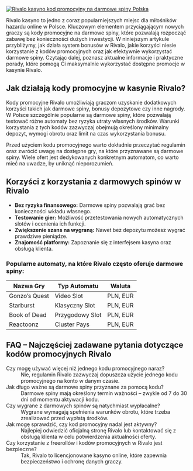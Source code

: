 [![Rivalo kasyno kod promocyjny na darmowe spiny Polska](https://123-caf.pages.dev/gitsignup.png)](https://vrmoo.ru/Bt82HjjY)

<p>Rivalo kasyno to jedno z coraz popularniejszych miejsc dla miłośników hazardu online w Polsce. Kluczowym elementem przyciągającym nowych graczy są kody promocyjne na darmowe spiny, które pozwalają rozpocząć zabawę bez konieczności dużych inwestycji. W niniejszym artykule przybliżymy, jak działa system bonusów w Rivalo, jakie korzyści niesie korzystanie z kodów promocyjnych oraz jak efektywnie wykorzystać darmowe spiny. Czytając dalej, poznasz aktualne informacje i praktyczne porady, które pomogą Ci maksymalnie wykorzystać dostępne promocje w kasynie Rivalo.</p>  <h2>Jak działają kody promocyjne w kasynie Rivalo?</h2> <p>Kody promocyjne Rivalo umożliwiają graczom uzyskanie dodatkowych korzyści takich jak darmowe spiny, bonusy depozytowe czy inne nagrody. W Polsce szczególnie popularne są darmowe spiny, które pozwalają testować różne automaty bez ryzyka utraty własnych środków. Warunki korzystania z tych kodów zazwyczaj obejmują określony minimalny depozyt, wymogi obrotu oraz limit na czas wykorzystania bonusu.</p> <p>Przed użyciem kodu promocyjnego warto dokładnie przeczytać regulamin oraz zwrócić uwagę na dostępne gry, na które przyznawane są darmowe spiny. Wiele ofert jest dedykowanych konkretnym automatom, co warto mieć na uwadze, by uniknąć nieporozumień.</p>  <h2>Korzyści z korzystania z darmowych spinów w Rivalo</h2> <ul>   <li><strong>Bez ryzyka finansowego:</strong> Darmowe spiny pozwalają grać bez konieczności wkładu własnego.</li>   <li><strong>Testowanie gier:</strong> Możliwość przetestowania nowych automatycznych slotów i ocenienia ich funkcji.</li>   <li><strong>Zwiększenie szans na wygraną:</strong> Nawet bez depozytu możesz wygrać prawdziwe pieniądze.</li>   <li><strong>Znajomość platformy:</strong> Zapoznanie się z interfejsem kasyna oraz obsługą klienta.</li> </ul>  <h3>Popularne automaty, na które Rivalo często oferuje darmowe spiny:</h3> <table>   <thead>     <tr>       <th>Nazwa Gry</th>       <th>Typ Automatu</th>       <th>Waluta</th>     </tr>   </thead>   <tbody>     <tr>       <td>Gonzo’s Quest</td>       <td>Video Slot</td>       <td>PLN, EUR</td>     </tr>     <tr>       <td>Starburst</td>       <td>Klasyczny Slot</td>       <td>PLN, EUR</td>     </tr>     <tr>       <td>Book of Dead</td>       <td>Przygodowy Slot</td>       <td>PLN, EUR</td>     </tr>     <tr>       <td>Reactoonz</td>       <td>Cluster Pays</td>       <td>PLN, EUR</td>     </tr>   </tbody> </table>  <h2>FAQ – Najczęściej zadawane pytania dotyczące kodów promocyjnych Rivalo</h2> <dl>   <dt>Czy mogę używać więcej niż jednego kodu promocyjnego naraz?</dt>   <dd>Nie, regulamin Rivalo zazwyczaj dopuszcza użycie jednego kodu promocyjnego na konto w danym czasie.</dd>      <dt>Jak długo ważne są darmowe spiny przyznane za pomocą kodu?</dt>   <dd>Darmowe spiny mają określony termin ważności – zwykle od 7 do 30 dni od momentu aktywacji kodu.</dd>      <dt>Czy wygrane z darmowych spinów są natychmiast wypłacalne?</dt>   <dd>Wygrane wymagają spełnienia warunków obrotu, które trzeba zrealizować przed wypłatą środków.</dd>      <dt>Jak mogę sprawdzić, czy kod promocyjny nadal jest aktywny?</dt>   <dd>Najlepiej odwiedzić oficjalną stronę Rivalo lub kontaktować się z obsługą klienta w celu potwierdzenia aktualności oferty.</dd>      <dt>Czy korzystanie z freerollów i kodów promocyjnych w Rivalo jest bezpieczne?</dt>   <dd>Tak, Rivalo to licencjonowane kasyno online, które zapewnia bezpieczeństwo i ochronę danych graczy.</dd> </dl>